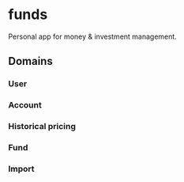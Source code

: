 # funds

Personal app for money &amp; investment management.

## Domains

### User

### Account

### Historical pricing

### Fund

### Import

